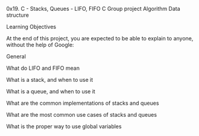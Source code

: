 0x19. C - Stacks, Queues - LIFO, FIFO
C
Group project
Algorithm
Data structure


Learning Objectives

At the end of this project, you are expected to be able to explain to anyone, without the help of Google:


General

What do LIFO and FIFO mean

What is a stack, and when to use it

What is a queue, and when to use it

What are the common implementations of stacks and queues

What are the most common use cases of stacks and queues

What is the proper way to use global variables
